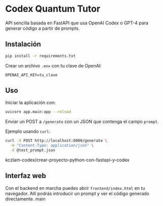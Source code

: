 # Codex Quantum Tutor

API sencilla basada en FastAPI que usa OpenAI Codex o GPT-4 para generar código a partir de prompts.

## Instalación

```bash
pip install -r requirements.txt
```

Crear un archivo `.env` con tu clave de OpenAI:

```
OPENAI_API_KEY=tu_clave
```

## Uso

Iniciar la aplicación con:

```bash
uvicorn app.main:app --reload
```

Enviar un POST a `/generate` con un JSON que contenga el campo `prompt`.

Ejemplo usando `curl`:

```bash
curl -X POST http://localhost:8000/generate \
  -H "Content-Type: application/json" \
  -d @test_prompt.json
```
 kczlam-codex/crear-proyecto-python-con-fastapi-y-codex

## Interfaz web

Con el backend en marcha puedes abrir `frontend/index.html` en tu navegador.
Allí podrás introducir un prompt y ver el código generado directamente.
main
